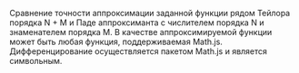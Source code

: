 Сравнение точности аппроксимации заданной функции рядом Тейлора порядка N + M и Паде аппроксиманта с числителем порядка N и знаменателем порядка M.
В качестве аппроксимируемой функции может быть любая функция, поддерживаемая Math.js. Дифференцирование осуществляется пакетом Math.js и является символьным.

